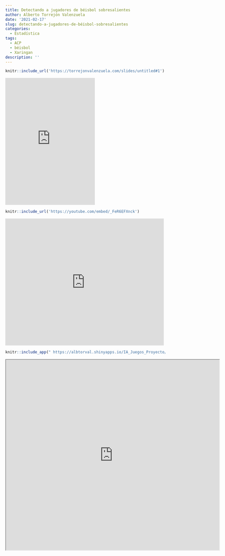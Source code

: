 ```yaml
---
title: Detectando a jugadores de béisbol sobresalientes
author: Alberto Torrejón Valenzuela
date: '2021-02-17'
slug: detectando-a-jugadores-de-béisbol-sobresalientes
categories:
  - Estadística
tags:
  - ACP
  - béisbol
  - Xaringan
description: ''
---
```



```r
knitr::include_url('https://torrejonvalenzuela.com/slides/untitled#1')
```

<iframe src="https://torrejonvalenzuela.com/slides/untitled#1" width="56%" height="400px" style="border: none;"></iframe>


```r
knitr::include_url('https://youtube.com/embed/_FeR6EFXnck')
```

<iframe src="https://youtube.com/embed/_FeR6EFXnck" width="99%" height="400px" style="border: none;"></iframe>


```r
knitr::include_app(" https://albtorval.shinyapps.io/IA_Juegos_Proyecto/", height = "600px")
```

<iframe src=" https://albtorval.shinyapps.io/IA_Juegos_Proyecto/?showcase=0" width="672" height="600px"></iframe>

